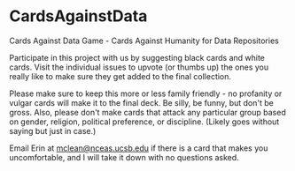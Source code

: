 # CardsAgainstData
Cards Against Data Game - Cards Against Humanity for Data Repositories

Participate in this project with us by suggesting black cards and white cards. Visit the individual issues to upvote (or thumbs up) the ones you really like to make sure they get added to the final collection.

Please make sure to keep this more or less family friendly - no profanity or vulgar cards will make it to the final deck. Be silly, be funny, but don't be gross. Also, please don't make cards that attack any particular group based on gender, religion, political preference, or discipline. (Likely goes without saying but just in case.)

Email Erin at mclean@nceas.ucsb.edu if there is a card that makes you uncomfortable, and I will take it down with no questions asked.
